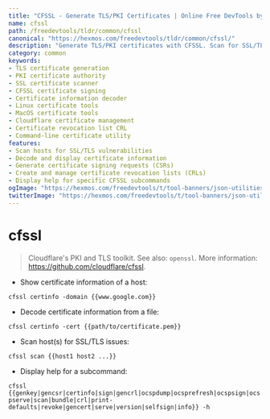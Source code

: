 ```yaml
---
title: "CFSSL - Generate TLS/PKI Certificates | Online Free DevTools by Hexmos"
name: cfssl
path: /freedevtools/tldr/common/cfssl
canonical: "https://hexmos.com/freedevtools/tldr/common/cfssl/"
description: "Generate TLS/PKI certificates with CFSSL. Scan for SSL/TLS issues and decode certificate information. Free online tool, no registration required."
category: common
keywords:
- TLS certificate generation
- PKI certificate authority
- SSL certificate scanner
- CFSSL certificate signing
- Certificate information decoder
- Linux certificate tools
- MacOS certificate tools
- Cloudflare certificate management
- Certificate revocation list CRL
- Command-line certificate utility
features:
- Scan hosts for SSL/TLS vulnerabilities
- Decode and display certificate information
- Generate certificate signing requests (CSRs)
- Create and manage certificate revocation lists (CRLs)
- Display help for specific CFSSL subcommands
ogImage: "https://hexmos.com/freedevtools/t/tool-banners/json-utilities-banner.png"
twitterImage: "https://hexmos.com/freedevtools/t/tool-banners/json-utilities-banner.png"
---
```


# cfssl

> Cloudflare's PKI and TLS toolkit.
> See also: `openssl`.
> More information: <https://github.com/cloudflare/cfssl>.

- Show certificate information of a host:

`cfssl certinfo -domain {{www.google.com}}`

- Decode certificate information from a file:

`cfssl certinfo -cert {{path/to/certificate.pem}}`

- Scan host(s) for SSL/TLS issues:

`cfssl scan {{host1 host2 ...}}`

- Display help for a subcommand:

`cfssl {{genkey|gencsr|certinfo|sign|gencrl|ocspdump|ocsprefresh|ocspsign|ocspserve|scan|bundle|crl|print-defaults|revoke|gencert|serve|version|selfsign|info}} -h`
